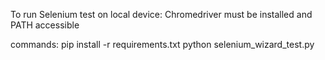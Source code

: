 To run Selenium test on local device:
  Chromedriver must be installed and PATH accessible 

  commands:
  pip install -r requirements.txt 
  python selenium_wizard_test.py 
